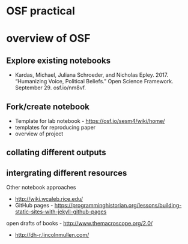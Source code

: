
# OSF practical

# overview of OSF


## Explore existing notebooks

- Kardas, Michael, Juliana Schroeder, and Nicholas Epley. 2017. “Humanizing Voice, Political Beliefs.” Open Science Framework. September 29. osf.io/nm8vf.


## Fork/create notebook

- Template for lab notebook - https://osf.io/sesm4/wiki/home/
- templates for reproducing paper
- overview of project

## collating different outputs

## intergrating different resources



Other notebook approaches
- http://wiki.wcaleb.rice.edu/
- GitHub pages - https://programminghistorian.org/lessons/building-static-sites-with-jekyll-github-pages

open drafts of books - http://www.themacroscope.org/2.0/
- http://dh-r.lincolnmullen.com/ 

